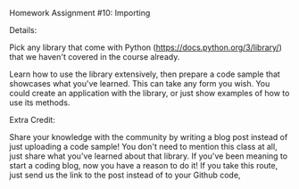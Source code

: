 
Homework Assignment #10: Importing


Details:
 
Pick any library that come with Python (https://docs.python.org/3/library/) 
that we haven't covered in the course already.

Learn how to use the library extensively, then prepare a code sample that 
showcases what you've learned. This can take any form you wish. 
You could create an application with the library, or just show examples of how to use its methods.


Extra Credit:

Share your knowledge with the community by writing a blog post 
instead of just uploading a code sample! You don't need to mention this class at all, 
just share what you've learned about that library. If you've been meaning to start a coding blog, 
now you have a reason to do it! If you take this route, just send us the link to the post instead of 
to your Github code,